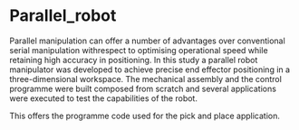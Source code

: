 # Parallel_robot
Parallel manipulation can offer a number of advantages over conventional serial manipulation withrespect to optimising operational speed while retaining high accuracy in positioning.  In this study a parallel robot manipulator was developed to achieve precise end effector positioning in a three-dimensional workspace.  The mechanical assembly and the control programme were built composed from scratch and several applications were executed to test the capabilities of the robot.

This offers the programme code used for the pick and place application.
